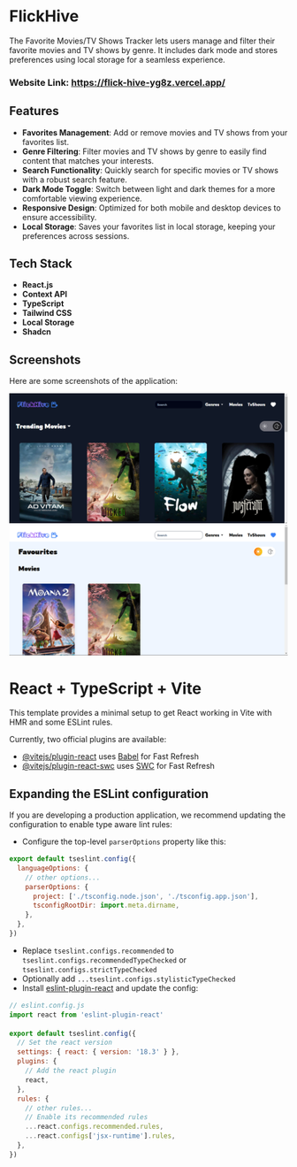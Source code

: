 
# FlickHive
The Favorite Movies/TV Shows Tracker lets users manage and filter their favorite movies and TV shows by genre. It includes dark mode and stores preferences using local storage for a seamless experience.
### Website Link: https://flick-hive-yg8z.vercel.app/

## Features

- **Favorites Management**: Add or remove movies and TV shows from your favorites list.
- **Genre Filtering**: Filter movies and TV shows by genre to easily find content that matches your interests.
- **Search Functionality**: Quickly search for specific movies or TV shows with a robust search feature.
- **Dark Mode Toggle**: Switch between light and dark themes for a more comfortable viewing experience.
- **Responsive Design**: Optimized for both mobile and desktop devices to ensure accessibility.
- **Local Storage**: Saves your favorites list in local storage, keeping your preferences across sessions.

## Tech Stack



- **React.js**
- **Context API**
- **TypeScript**
- **Tailwind CSS**
- **Local Storage**
- **Shadcn**

## Screenshots

Here are some screenshots of the application:

![App Screenshot 1](movieweb2.png)
![App Screenshot 2](movieweb1.png)








# React + TypeScript + Vite

This template provides a minimal setup to get React working in Vite with HMR and some ESLint rules.

Currently, two official plugins are available:

- [@vitejs/plugin-react](https://github.com/vitejs/vite-plugin-react/blob/main/packages/plugin-react/README.md) uses [Babel](https://babeljs.io/) for Fast Refresh
- [@vitejs/plugin-react-swc](https://github.com/vitejs/vite-plugin-react-swc) uses [SWC](https://swc.rs/) for Fast Refresh

## Expanding the ESLint configuration

If you are developing a production application, we recommend updating the configuration to enable type aware lint rules:

- Configure the top-level `parserOptions` property like this:

```js
export default tseslint.config({
  languageOptions: {
    // other options...
    parserOptions: {
      project: ['./tsconfig.node.json', './tsconfig.app.json'],
      tsconfigRootDir: import.meta.dirname,
    },
  },
})
```

- Replace `tseslint.configs.recommended` to `tseslint.configs.recommendedTypeChecked` or `tseslint.configs.strictTypeChecked`
- Optionally add `...tseslint.configs.stylisticTypeChecked`
- Install [eslint-plugin-react](https://github.com/jsx-eslint/eslint-plugin-react) and update the config:

```js
// eslint.config.js
import react from 'eslint-plugin-react'

export default tseslint.config({
  // Set the react version
  settings: { react: { version: '18.3' } },
  plugins: {
    // Add the react plugin
    react,
  },
  rules: {
    // other rules...
    // Enable its recommended rules
    ...react.configs.recommended.rules,
    ...react.configs['jsx-runtime'].rules,
  },
})
```
